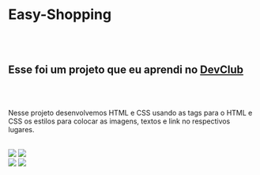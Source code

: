 <h1>Easy-Shopping</h1>
<br>
<br>
<h2>Esse foi um projeto que eu aprendi no <a href="https://rodolfomori.com.br/devclub">DevClub</a></h2>
<br>
<br>
<p>Nesse projeto desenvolvemos HTML e CSS usando as tags para o HTML e CSS os estilos para colocar as imagens, textos e link no respectivos lugares.</p>
<br>
<img src="https://img.shields.io/badge/HTML5-E34F26?style=for-the-badge&logo=html5&logoColor=white" />
<img src="https://img.shields.io/badge/CSS3-1572B6?style=for-the-badge&logo=css3&logoColor=white" />
<br> 
<img src="https://github.com/anderjustino/Readme/blob/main/Foto%20Easy%20Shopping%201.png?raw=true" /> 
<img src="https://github.com/anderjustino/Readme/blob/main/Foto%20Easy%20Shopping%202.png?raw=true"/>

